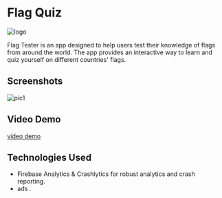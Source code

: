 # Flag Quiz

![logo](https://github.com/sapir852/Flags_Quiz/assets/46643472/44b85624-66db-4d2c-9dc6-962b7c090913)

Flag Tester is an app designed to help users test their knowledge of flags from around the world. The app provides an interactive way to learn and quiz yourself on different countries' flags.

## Screenshots
![pic1](https://github.com/sapir852/Flags_Quiz/assets/46643472/201327b7-a2a8-4bcc-a6cb-ad27ab4140dd)



## Video Demo

[video demo](https://drive.google.com/file/d/1bmZm33FgHQ4F9Yyjs3cIpPmWngBvC17t/view?usp=drive_link)

## Technologies Used

- Firebase Analytics & Crashlytics for robust analytics and crash reporting.
- ads .
